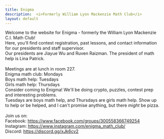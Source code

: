 ```yaml
---
title: Enigma
description:  <i>Formerly William Lyon Mackenzie Math Club</i>
layout: default
---
```


<!---
<div class="big">
	<a href="/contests">
		Fryer/Galois/Hypatia and Euclid signups are open!
	</a>
</div>
--->

Welcome to the website for Enigma - formerly the William Lyon Mackenzie C.I. Math Club!
<br/>
Here, you'll find contest registration, past lessons, and contact information for our presidents and staff supervisor.
<br/>
Our presidents are Jiayue Wu and Ruven Raizman. The president of math help is Lina Patrick.
<br/>
<br/>
Meetings are at lunch in room 227.
<br/>
Enigma math club: Mondays
<br/>
Boys math help: Tuesdays
<br/>
Girls math help: Thursdays
<br/>
Consider coming to Enigma!
We'll be doing crypto, puzzles, contest prep and interesting problems. 
<br/>
Tuesdays are boys math help, and Thursdays are girls math help. Show up to help or be helped, and I can't promise anything, but there *might* be pizza.
<br/>
<br/>
Join us on:
<br/>
Facebook: <https://www.facebook.com/groups/300558366749254>
<br/>
Instagram: <https://www.instagram.com/enigma_math_club/>
<br/>
Discord: <https://discord.gg/xJk6cv2>

<!---
The 2018--2019 math club is run by Chloe Nguyen, Lev Raizman, and Richard Yi.
--->

<!--
[Apply to be a guest lecturer](https://docs.google.com/forms/d/e/1FAIpQLSd9JaZl7vY55LYRP9iUShm8M-RnZyhLyJWiTCd_rmvSsUeOqw/viewform?usp=sf_link)

[Send us an email](mailto:math@vincemacri.ca)

[Check us out on GitHub](https://github.com/MackenzieMathClub)
-->
